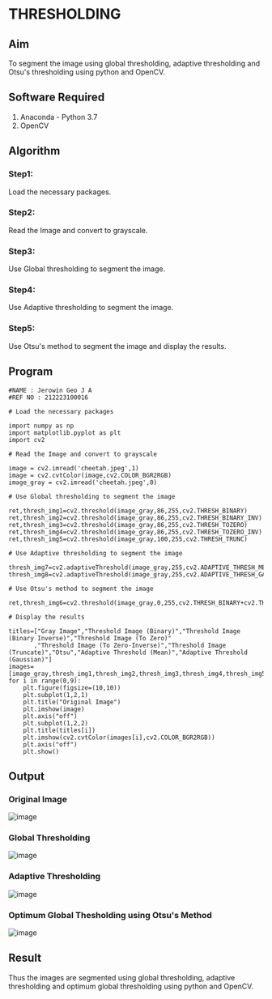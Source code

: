 # THRESHOLDING

## Aim
To segment the image using global thresholding, adaptive thresholding and Otsu's thresholding using python and OpenCV.

## Software Required
1. Anaconda - Python 3.7
2. OpenCV

## Algorithm


### Step1:
Load the necessary packages.


### Step2:
Read the Image and convert to grayscale.


### Step3:
Use Global thresholding to segment the image.


### Step4:
Use Adaptive thresholding to segment the image.


### Step5:
Use Otsu's method to segment the image and display the results.



## Program

```
#NAME : Jerowin Geo J A
#REF NO : 212223100016

# Load the necessary packages

import numpy as np
import matplotlib.pyplot as plt
import cv2

# Read the Image and convert to grayscale

image = cv2.imread('cheetah.jpeg',1)
image = cv2.cvtColor(image,cv2.COLOR_BGR2RGB)
image_gray = cv2.imread('cheetah.jpeg',0)

# Use Global thresholding to segment the image

ret,thresh_img1=cv2.threshold(image_gray,86,255,cv2.THRESH_BINARY)
ret,thresh_img2=cv2.threshold(image_gray,86,255,cv2.THRESH_BINARY_INV)
ret,thresh_img3=cv2.threshold(image_gray,86,255,cv2.THRESH_TOZERO)
ret,thresh_img4=cv2.threshold(image_gray,86,255,cv2.THRESH_TOZERO_INV)
ret,thresh_img5=cv2.threshold(image_gray,100,255,cv2.THRESH_TRUNC)

# Use Adaptive thresholding to segment the image

thresh_img7=cv2.adaptiveThreshold(image_gray,255,cv2.ADAPTIVE_THRESH_MEAN_C,cv2.THRESH_BINARY,11,2)
thresh_img8=cv2.adaptiveThreshold(image_gray,255,cv2.ADAPTIVE_THRESH_GAUSSIAN_C,cv2.THRESH_BINARY,11,2)

# Use Otsu's method to segment the image 

ret,thresh_img6=cv2.threshold(image_gray,0,255,cv2.THRESH_BINARY+cv2.THRESH_OTSU)

# Display the results

titles=["Gray Image","Threshold Image (Binary)","Threshold Image (Binary Inverse)","Threshold Image (To Zero)"
       ,"Threshold Image (To Zero-Inverse)","Threshold Image (Truncate)","Otsu","Adaptive Threshold (Mean)","Adaptive Threshold (Gaussian)"]
images=[image_gray,thresh_img1,thresh_img2,thresh_img3,thresh_img4,thresh_img5,thresh_img6,thresh_img7,thresh_img8]
for i in range(0,9):
    plt.figure(figsize=(10,10))
    plt.subplot(1,2,1)
    plt.title("Original Image")
    plt.imshow(image)
    plt.axis("off")
    plt.subplot(1,2,2)
    plt.title(titles[i])
    plt.imshow(cv2.cvtColor(images[i],cv2.COLOR_BGR2RGB))
    plt.axis("off")
    plt.show()

```
## Output

### Original Image
![image](https://github.com/user-attachments/assets/a23b5c8b-dc79-4a30-9270-f7d1fd8f629d)


### Global Thresholding
![image](https://github.com/user-attachments/assets/0462e888-4958-470a-8afe-6cf409d5a76c)


### Adaptive Thresholding
![image](https://github.com/user-attachments/assets/878022ef-f595-4863-aff0-f354518f6806)


### Optimum Global Thesholding using Otsu's Method
![image](https://github.com/user-attachments/assets/2cb228fc-b0f7-420d-83cd-e57e859bf4cd)



## Result
Thus the images are segmented using global thresholding, adaptive thresholding and optimum global thresholding using python and OpenCV.
